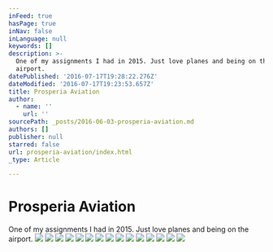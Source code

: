 ```yaml
---
inFeed: true
hasPage: true
inNav: false
inLanguage: null
keywords: []
description: >-
  One of my assignments I had in 2015. Just love planes and being on the
  airport.
datePublished: '2016-07-17T19:28:22.276Z'
dateModified: '2016-07-17T19:23:53.657Z'
title: Prosperia Aviation
author:
  - name: ''
    url: ''
sourcePath: _posts/2016-06-03-prosperia-aviation.md
authors: []
publisher: null
starred: false
url: prosperia-aviation/index.html
_type: Article

---
```

# Prosperia Aviation

One of my assignments I had in 2015\. Just love planes and being on the airport.
![](https://s3-us-west-2.amazonaws.com/the-grid-img/p/fc06de4ea433a84958f20b0f9b9e99950d0016f9.jpg)
![](https://s3-us-west-2.amazonaws.com/the-grid-img/p/30f96462492401f559e061e0da27ed2f29265049.jpg)
![](https://s3-us-west-2.amazonaws.com/the-grid-img/p/18afa12cdc971e114c07312f68540f33c8c290ee.jpg)
![](https://the-grid-user-content.s3-us-west-2.amazonaws.com/2f4ab7d1-d6b7-421c-881e-2c088a7d3183.jpg)
![](https://the-grid-user-content.s3-us-west-2.amazonaws.com/2b78dce5-7ffc-4974-ad3c-63b05f373290.jpg)
![](https://the-grid-user-content.s3-us-west-2.amazonaws.com/60004424-582c-47d0-94ba-28aa1754cda7.jpg)
![](https://the-grid-user-content.s3-us-west-2.amazonaws.com/9b8f53cd-75da-45f9-84ca-c16c30b16dd4.jpg)
![](https://the-grid-user-content.s3-us-west-2.amazonaws.com/d5aac45a-b0c7-471d-a503-4894b0fcd6e6.jpg)
![](https://s3-us-west-2.amazonaws.com/the-grid-img/p/be9dcd19e2f22d2624bbd19a6d7a4608c7aad9fc.jpg)
![](https://the-grid-user-content.s3-us-west-2.amazonaws.com/f82dc2ae-e52e-4750-bcf2-b60e1a49952e.jpg)
![](https://the-grid-user-content.s3-us-west-2.amazonaws.com/892b77f0-b097-40cc-9723-55dffc777afc.jpg)
![](https://the-grid-user-content.s3-us-west-2.amazonaws.com/e53178f6-323b-4002-bd26-dab1cfaa0ec4.jpg)
![](https://s3-us-west-2.amazonaws.com/the-grid-img/p/c2033b53ad3d2f4d916478ef452bd857450559e6.jpg)
![](https://the-grid-user-content.s3-us-west-2.amazonaws.com/274a7c9d-2c4c-48f8-aa2d-137161e9b1fb.jpg)
![](https://the-grid-user-content.s3-us-west-2.amazonaws.com/fd06d079-9bf7-48f2-925e-7f6093d91caf.jpg)